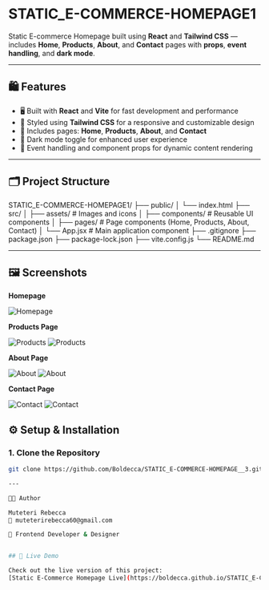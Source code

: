 # STATIC_E-COMMERCE-HOMEPAGE1

Static E-commerce Homepage built using **React** and **Tailwind CSS** — includes **Home**, **Products**, **About**, and **Contact** pages with **props**, **event handling**, and **dark mode**.

---

## 🛍️ Features

- 🖥️ Built with **React** and **Vite** for fast development and performance
- 🎨 Styled using **Tailwind CSS** for a responsive and customizable design
- 🛒 Includes pages: **Home**, **Products**, **About**, and **Contact**
- 🌙 Dark mode toggle for enhanced user experience
- 🔄 Event handling and component props for dynamic content rendering

---

## 🗂️ Project Structure

STATIC_E-COMMERCE-HOMEPAGE1/
├── public/
│ └── index.html
├── src/
│ ├── assets/ # Images and icons
│ ├── components/ # Reusable UI components
│ ├── pages/ # Page components (Home, Products, About, Contact)
│ └── App.jsx # Main application component
├── .gitignore
├── package.json
├── package-lock.json
├── vite.config.js
└── README.md

---

## 🖼️ Screenshots

**Homepage**

![Homepage](public/screenshots/homepage.png)

**Products Page**

![Products](public/screenshots/products-1.png)
![Products](public/screenshots/products-2.png)

**About Page**

![About](public/screenshots/about-1.png)
![About](public/screenshots/about-2.png)

**Contact Page**

![Contact](public/screenshots/contact-1.png)
![Contact](public/screenshots/contact-2.png)


## ⚙️ Setup & Installation

### 1. Clone the Repository

```bash
git clone https://github.com/Boldecca/STATIC_E-COMMERCE-HOMEPAGE__3.git

--- 

👩‍💻 Author

Muteteri Rebecca
📧 muteterirebecca60@gmail.com

💼 Frontend Developer & Designer


## 🚀 Live Demo

Check out the live version of this project:  
[Static E-Commerce Homepage Live](https://boldecca.github.io/STATIC_E-COMMERCE-HOMEPAGE__3/)


